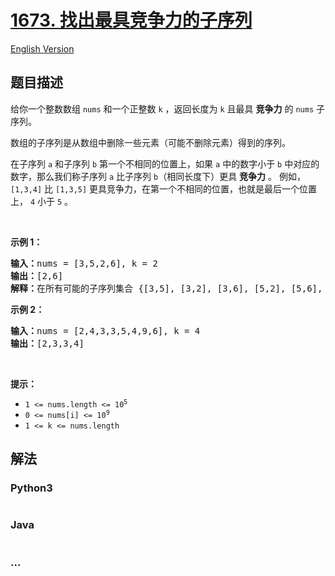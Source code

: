 # [1673. 找出最具竞争力的子序列](https://leetcode-cn.com/problems/find-the-most-competitive-subsequence)

[English Version](/solution/1600-1699/1673.Find%20the%20Most%20Competitive%20Subsequence/README_EN.md)

## 题目描述

<!-- 这里写题目描述 -->
<p>给你一个整数数组 <code>nums</code> 和一个正整数 <code>k</code> ，返回长度为 <code>k</code> 且最具 <strong>竞争力</strong> 的<em> </em><code>nums</code> 子序列。</p>

<p>数组的子序列是从数组中删除一些元素（可能不删除元素）得到的序列。</p>

<p>在子序列 <code>a</code> 和子序列 <code>b</code> 第一个不相同的位置上，如果 <code>a</code> 中的数字小于 <code>b</code> 中对应的数字，那么我们称子序列 <code>a</code> 比子序列 <code>b</code>（相同长度下）更具 <strong>竞争力</strong> 。 例如，<code>[1,3,4]</code> 比 <code>[1,3,5]</code> 更具竞争力，在第一个不相同的位置，也就是最后一个位置上， <code>4</code> 小于 <code>5</code> 。</p>

<p> </p>

<p><strong>示例 1：</strong></p>

<pre>
<strong>输入：</strong>nums = [3,5,2,6], k = 2
<strong>输出：</strong>[2,6]
<strong>解释：</strong>在所有可能的子序列集合 {[3,5], [3,2], [3,6], [5,2], [5,6], [2,6]} 中，[2,6] 最具竞争力。
</pre>

<p><strong>示例 2：</strong></p>

<pre>
<strong>输入：</strong>nums = [2,4,3,3,5,4,9,6], k = 4
<strong>输出：</strong>[2,3,3,4]
</pre>

<p> </p>

<p><strong>提示：</strong></p>

<ul>
	<li><code>1 <= nums.length <= 10<sup>5</sup></code></li>
	<li><code>0 <= nums[i] <= 10<sup>9</sup></code></li>
	<li><code>1 <= k <= nums.length</code></li>
</ul>

## 解法

<!-- 这里可写通用的实现逻辑 -->

<!-- tabs:start -->

### **Python3**

<!-- 这里可写当前语言的特殊实现逻辑 -->

```python

```

### **Java**

<!-- 这里可写当前语言的特殊实现逻辑 -->

```java

```

### **...**

```

```

<!-- tabs:end -->
